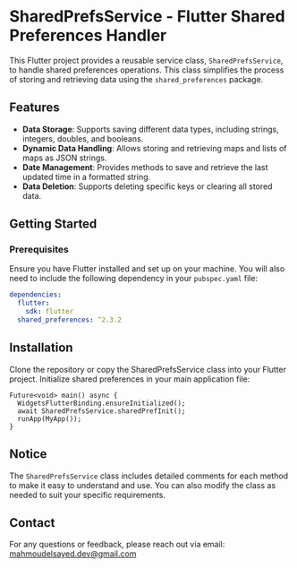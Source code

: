 # SharedPrefsService - Flutter Shared Preferences Handler

This Flutter project provides a reusable service class, `SharedPrefsService`, to handle shared preferences operations. This class simplifies the process of storing and retrieving data using the `shared_preferences` package.

## Features

- **Data Storage**: Supports saving different data types, including strings, integers, doubles, and booleans.
- **Dynamic Data Handling**: Allows storing and retrieving maps and lists of maps as JSON strings.
- **Date Management**: Provides methods to save and retrieve the last updated time in a formatted string.
- **Data Deletion**: Supports deleting specific keys or clearing all stored data.

## Getting Started

### Prerequisites

Ensure you have Flutter installed and set up on your machine. You will also need to include the following dependency in your `pubspec.yaml` file:

```yaml
dependencies:
  flutter:
    sdk: flutter
  shared_preferences: ^2.3.2
```
## Installation
Clone the repository or copy the SharedPrefsService class into your Flutter project.
Initialize shared preferences in your main application file:
```
Future<void> main() async {
  WidgetsFlutterBinding.ensureInitialized();
  await SharedPrefsService.sharedPrefInit();
  runApp(MyApp());
}
```

## Notice 
The `SharedPrefsService` class includes detailed comments for each method to make it easy to understand and use. You can also modify the class as needed to suit your specific requirements.

## Contact

For any questions or feedback, please reach out via email: [mahmoudelsayed.dev@gmail.com](mahmoudelsayed.dev@gmail.com)
